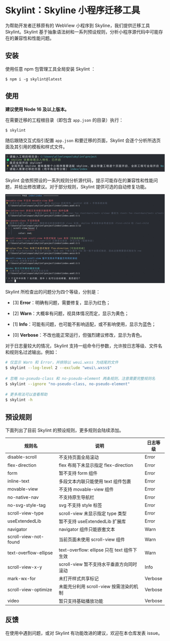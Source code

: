 # Skylint：Skyline 小程序迁移工具

为帮助开发者迁移原有的 WebView 小程序到 Skyline，我们提供迁移工具 Skylint。Skylint 基于抽象语法树和一系列预设规则，分析小程序源代码中可能存在的兼容性和性能问题。

## 安装

使用任意 npm 包管理工具全局安装 Skylint ：

```shell
$ npm i -g skylint@latest
```

## 使用

**建议使用 Node 16 及以上版本。**

在需要迁移的工程根目录（即包含 `app.json` 的目录）执行：

```shell
$ skylint
```

随后跟随交互式指引配置 `app.json` 和要迁移的页面，Skylint 会逐个分析所选页面及其引用的模板和样式文件。

![00_follow_the_guide](./doc/assets/00_follow_the_guide.png)

Skylint 会依照预设的一系列规则分析源代码，提示可能存在的兼容性和性能问题，并给出修改建议。对于部分规则，Skylint 提供可选的自动修复功能。

![01_follow_the_guide](./doc/assets/01_results.png)

Skylint 所检查出的问题分为四个等级，分别是：

* [3] **Error**：明确有问题，需要修复，显示为红色；

* [2] **Warn**：大概率有问题，视具体情况而定，显示为黄色；

* [1] **Info**：可能有问题，也可能不影响适配，或不影响使用，显示为蓝色；

* [0] **Verbose**：不改也能正常运行，但强烈建议修改，显示为青色。

对于日志量较大的情况，Skylint 支持一组命令行参数，允许按日志等级、文件名和规则名过滤输出。例如：

```bash
# 仅显示 Warn 和 Error，并排除以 weui.wxss 为结尾的文件
$ skylint --log-level 2 --exclude "weui\.wxss$"

# 忽略 no-pseudo-class 和 no-pseudo-element 两条规则，注意需要完整规则名
$ skylint --ignore "no-pseudo-class, no-pseudo-element"

# 更多用法可以查看帮助
$ skylint -h
```

## 预设规则

下面列出了目前 Skylint 的预设规则，更多规则会陆续添加。

| 规则名                | 说明                                        | 日志等级 |
| --------------------- | ------------------------------------------- | -------- |
| disable-scroll        | 不支持页面全局滚动                          | Error    |
| flex-direction        | flex 布局下未显示指定 flex-direction        | Error    |
| form                  | 暂不支持 form 组件                          | Error    |
| inline-text           | 多段文本内联只能使用 text 组件包裹          | Error    |
| movable-view          | 不支持 movable-view 组件                    | Error    |
| no-native-nav         | 不支持原生导航栏                            | Error    |
| no-svg-style-tag      | svg 不支持 style 标签                       | Error    |
| scroll-view-type      | scroll-view 未显示指定 type 类型            | Error    |
| useExtendedLib        | 暂不支持 useExtendedLib 扩展库              | Error    |
| navigator             | navigator 组件只能嵌套文本                  | Warn     |
| scroll-view-not-found | 当前页面未使用 scroll-view 组件             | Warn     |
| text-overflow-ellipse | text-overflow: ellipse 只在 text 组件下生效 | Warn     |
| scroll-view-x-y       | scroll-view 暂不支持水平垂直方向同时滚动    | Info     |
| mark-wx-for           | 未打开样式共享标记                          | Verbose  |
| scroll-view-optimize  | 未能充分利用 scroll-view 按需渲染的机制     | Verbose  |
| video                 | 暂只支持基础播放功能                        | Verbose  |

## 反馈

在使用中遇到问题，或对 Skylint 有功能改进的建议，欢迎在本仓库发表 issue。